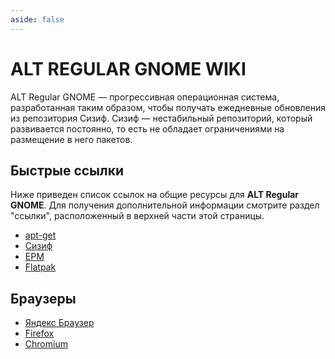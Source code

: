 ```yaml
---
aside: false
---
```


# ALT REGULAR GNOME WIKI

ALT Regular GNOME — прогрессивная операционная система, разработанная таким образом, чтобы получать ежедневные обновления из репозитория Сизиф. Сизиф — нестабильный репозиторий, который развивается постоянно, то есть не обладает ограничениями на размещение в него пакетов.
## Быстрые ссылки

Ниже приведен список ссылок на общие ресурсы для **ALT Regular GNOME**. Для получения дополнительной информации смотрите раздел "ссылки", расположенный в верхней части этой страницы.

* [apt-get](/apt-get)
* [Сизиф](/sisyphus)
* [EPM](/epm)
* [Flatpak](/flatpak)

## Браузеры

* [Яндекс Браузер](/yandex-browser)
* [Firefox](/firefox)
* [Chromium](/chromium)